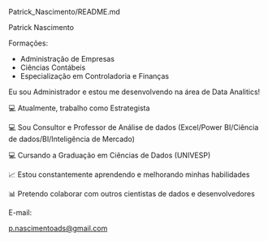 Patrick_Nascimento/README.md

Patrick Nascimento 

Formações:

* Administração de Empresas
* Ciências Contábeis
* Especialização em Controladoria e Finanças


Eu sou Administrador e estou me desenvolvendo na área de Data Analitics!

💻 Atualmente, trabalho como Estrategista

💻 Sou Consultor e Professor de Análise de dados (Excel/Power BI/Ciência de dados/BI/Inteligência de Mercado) 

💻 Cursando a Graduação em Ciências de Dados (UNIVESP)

📈 Estou constantemente aprendendo e melhorando minhas habilidades

📊 Pretendo colaborar com outros cientistas de dados e desenvolvedores

E-mail:

p.nascimentoads@gmail.com
